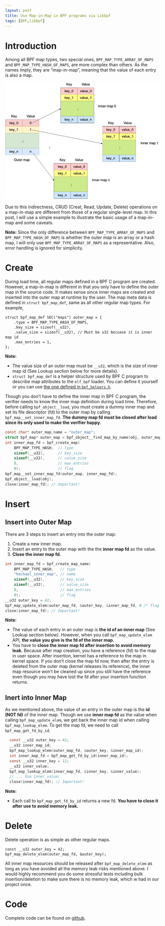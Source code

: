 ```yaml
---
layout: post
title: Use Map-in-Map in BPF programs via Libbpf
tags: [BPF,libbpf]
---
```


# Introduction
Among all BPF map types, two special ones, `BPF_MAP_TYPE_ARRAY_OF_MAPS` and
`BPF_MAP_TYPE_HASH_OF_MAPS`, are more complex than others. As the names imply,
they are “map-in-map”, meaning that the value of each entry is also a map.

![Map in Map](/assets/img/map_in_map.jpg)


Due to this indirectness, CRUD (Creat, Read, Update, Delete) operations on a
map-in-map are different from those of a regular single-level map. In this
post, I will use a simple example to illustrate the basic usage of a map-in-map
and some caveats.

**Note:** Since the only difference between `BPF_MAP_TYPE_ARRAY_OF_MAPS` and
`BPF_MAP_TYPE_HASH_OF_MAPS` is whether the outer map is an array or a hash map,
I will only use `BPF_MAP_TYPE_ARRAY_OF_MAPS` as a representative. Also, error
handling is ignored for simplicity.

# Create
During load time, all regular maps defined in a BPF C program are created.
However, a map-in-map is different in that you only have to define the outer
map in the source code. It makes sense since inner maps are created and
inserted into the outer map at runtime by the user. The map meta data is
defined in `struct bpf_map_def`, same as all other regular map types. For
example,

```
struct bpf_map_def SEC("maps") outer_map = {
    .type = BPF_MAP_TYPE_HASH_OF_MAPS,
    .key_size = sizeof(__u32),
    .value_size = sizeof(__u32), // Must be u32 becuase it is inner map id
    .max_entries = 1,
};
```

**Note:**
* The value size of an outer map must be `__u32`, which is the size of inner
  map id (See Lookup section below for more details).
* `struct bpf_map_def` is a helper structure used by BPF C program to describe
  map attributes to the `elf_bpf` loader. You can define it yourself or you can
  use [the one defined in
  `bpf_helpers.h`](https://elixir.bootlin.com/linux/v4.16.18/source/tools/testing/selftests/bpf/bpf_helpers.h#L104).

Though you don’t have to define the inner map in BPF C program, the verifier
needs to know the inner map definition during load time. Therefore, before
calling `bpf_object__load`, you must create a dummy inner map and set its file
descriptor (fd) to the outer map by calling `bpf_map__set_inner_map_fd`. **The
dummy map fd must be closed after load since its only used to make the verifier
happy.**

```c
const char* outer_map_name = "outer_map";
struct bpf_map* outer_map = bpf_object__find_map_by_name(obj, outer_map_name);
int inner_map_fd = bpf_create_map(
    BPF_MAP_TYPE_HASH,  // type
    sizeof(__u32),      // key_size
    sizeof(__u32),      // value_size
    8,                  // max_entries
    0);                 // flag
bpf_map__set_inner_map_fd(outer_map, inner_map_fd);
bpf_object__load(obj);
close(inner_map_fd); // Important!
```

# Insert
## Insert into Outer Map
There are 3 steps to insert an entry into the outer map:

1. Create a new inner map.
2. Insert an entry to the outer map with the the **inner map fd** as the value.
3. **Close the inner map fd.**

```c
int inner_map_fd = bpf_create_map_name(
    BPF_MAP_TYPE_HASH,   // type
    "hechaol_inner_map", // name
    sizeof(__u32),       // key_size
    sizeof(__u32),       // value_size
    8,                   // max_entries
    0);                  // flag
__u32 outer_key = 42;
bpf_map_update_elem(outer_map_fd, &outer_key, &inner_map_fd, 0 /* flag */);
close(inner_map_fd); // Important!
```

**Note:**
* The value of each entry in an outer map is **the id of an inner map** (See
  Lookup section below). However, when you call `bpf_map_update_elem` API,
  **the value you give is the fd of the inner map.**
* You have to **close the inner map fd after insertion to avoid memory leak.**
  Because after map creation, you have a reference (fd) to the map in user
  space. After insertion, kernel has a reference to the map in kernel space. If
  you don’t close the map fd now, then after the entry is deleted from the
  outer map (kernel releases its reference), the inner map resource won’t be
  cleaned up since you still have the reference even though you may have lost
  the fd after your insertion function returns.

## Inert into Inner Map
As we mentioned above, the value of an entry in the outer map is the **id (NOT
fd)** of the inner map. Though we use **inner map fd** as the value when
calling `bpf_map_update_elem`, we get back the inner map id when calling
`bpf_map_lookup_elem`. To get the map fd, we need to call
`bpf_map_get_fd_by_id`.

```c
  const __u32 outer_key = 42;
  __u32 inner_map_id;
  bpf_map_lookup_elem(outer_map_fd, &outer_key, &inner_map_id);
  int inner_map_fd = bpf_map_get_fd_by_id(inner_map_id);
  const __u32 inner_key = 12;
  __u32 inner_value;
  bpf_map_lookup_elem(inner_map_fd, &inner_key, &inner_value);
  // ... Use inner_value;
  close(inner_map_fd); // Important!
```

**Note:**
* Each call to `bpf_map_get_fd_by_id` returns a new fd. **You have to close it
  after use to avoid memory leak.**

# Delete
Delete operation is as simple as other regular maps. 

```
const __u32 outer_key = 42;
bpf_map_delete_elem(outer_map_fd, &outer_key);
```
All inner map resources should be released after `bpf_map_delete_elem` as long
as you have avoided all the memory leak risks mentioned above. I would highly
recommend you do some stressful tests including bulk insertion/deletion to make
sure there is no memory leak, which w had in our project once.

# Code
Complete code can be found on [github](https://github.com/hechaoli/libbpf_map_in_map.git).
